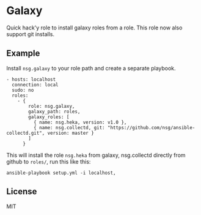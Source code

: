 Galaxy
========

Quick hack'y role to install galaxy roles from a role. This role now also support git installs.

Example
-------------------------

Install `nsg.galaxy` to your role path and create a separate playbook.

```
- hosts: localhost
  connection: local
  sudo: no
  roles:
    - { 
        role: nsg.galaxy, 
        galaxy_path: roles,
        galaxy_roles: [
          { name: nsg.heka, version: v1.0 },
          { name: nsg.collectd, git: "https://github.com/nsg/ansible-collectd.git", version: master }
        ]
      }
```

This will install the role `nsg.heka` from galaxy, nsg.collectd directly from github to `roles/`,
run this like this:

`ansible-playbook setup.yml -i localhost,`

License
-------

MIT
